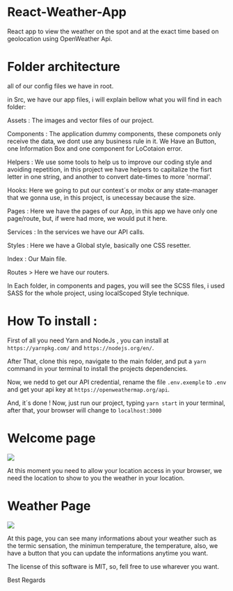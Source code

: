 # React-Weather-App

React app to view the weather on the spot and at the exact time based on geolocation using OpenWeather Api.


# Folder architecture

all of our config files we have in root.

in Src, we have our app files, i will explain bellow what you will find in each folder:

Assets : The images and vector files of our project.

Components : The application dummy components, these componets only receive the data, we dont use any business rule in it. We Have an Button, one Information Box and one component for LoCotaion error.

Helpers : We use some tools to help us to improve our coding style and avoiding repetition, in this project we have helpers to capitalize the fisrt letter in one string, and another to convert date-times to more 'normal'.

Hooks: Here we going to put our context´s or mobx or any state-manager that we gonna use, in this project, is unecessay because the size.

Pages : Here we have the pages of our App, in this app we have only one page/route, but, if were had more, we would put it here.

Services : In the services we have our API calls.

Styles : Here we have a Global style, basically one CSS resetter.

Index : Our Main file.

Routes > Here we have our routers.

In Each folder, in components and pages, you will see the SCSS files, i used SASS for the whole project, using localScoped Style technique.



# How To install : 

First of all you need Yarn and NodeJs , you can install at `https://yarnpkg.com/` and `https://nodejs.org/en/`.

After That, clone this repo, navigate to the main folder, and put a `yarn` command in your terminal to install the projects dependencies.

Now, we nedd to get our API credential, rename the file `.env.exemple` to `.env` and get your api key at `https://openweathermap.org/api`.

And, it´s done ! Now, just run our project, typing `yarn start` in your terminal, after that, your browser will change to `localhost:3000`

# Welcome page

<img src="https://thumbnails-photos.amazon.com/v1/thumbnail/uaHOx-HpQo-0E5Eq2euQmg?viewBox=1095%2C748&ownerId=ARNBB32QIM3ZQ" />

At this moment you need to allow your location access in your browser, we need the location to show to you the weather in your location.

# Weather Page

<img src="https://www.amazon.com/photos/shared/kJq65O3mRnO6120q6c1BcA.X2HW0kDKcUWyfMqaajANRi" />

At this page, you can see many informations about your weather such as the termic sensation, the minimun temperature, the temperature, also, we have a button that you can update the informations anytime you want.

The license of this software is MIT, so, fell free to use wharever you want.

Best Regards
